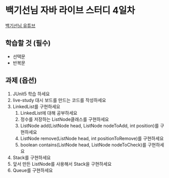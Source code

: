 # 백기선님 자바 라이브 스터디 4일차

[백기선님 유튜브](https://www.youtube.com/watch?v=peEXNN-oob4&list=PLfI752FpVCS96fSsQe2E3HzYTgdmbz6LU)

## 학습할 것 (필수)
* 선택문
* 반복문

## 과제 (옵션)
1. JUnit5 학습 하세요
2. live-study 대시 보드를 만드는 코드를 작성하세요
3. LinkedList를 구현하세요
   1. LinkedList에 대해 공부하세요
   2. 정수를 저장하는 ListNode클래스를 구현하세요
   3. ListNode add(ListNode head, ListNode nodeToAdd, int position)를 구현하세요
   4. ListNode remove(ListNode head, int positionToRemove)를 구현하세요
   5. boolean contains(ListNode head, ListNode nodeToCheck)를 구현하세요
4. Stack를 구현하세요
5. 앞서 만든 ListNode를 사용해서 Stack을 구현하세요
6. Queue를 구현하세요